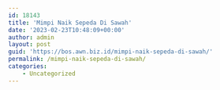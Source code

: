 ```yaml
---
id: 18143
title: 'Mimpi Naik Sepeda Di Sawah'
date: '2023-02-23T10:48:09+00:00'
author: admin
layout: post
guid: 'https://bos.awn.biz.id/mimpi-naik-sepeda-di-sawah/'
permalink: /mimpi-naik-sepeda-di-sawah/
categories:
    - Uncategorized
---
```


